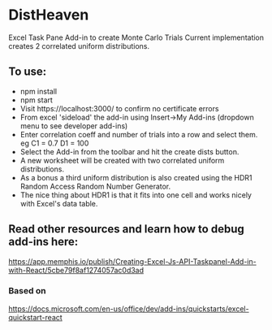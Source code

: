 # DistHeaven

Excel Task Pane Add-in to create Monte Carlo Trials
Current implementation creates 2 correlated uniform distributions.

## To use:
- npm install
- npm start
- Visit https://localhost:3000/ to confirm no certificate errors
- From excel 'sideload' the add-in using Insert->My Add-ins (dropdown menu to see developer add-ins)
- Enter correlation coeff and number of trials into a row and select them. eg
C1 = 0.7
D1 = 100
- Select the Add-in from the toolbar and hit the create dists button.
- A new worksheet will be created with two correlated uniform distributions.
- As a bonus a third uniform distribution is also created using the HDR1 Random Access Random Number Generator.
- The nice thing about HDR1 is that it fits into one cell and works nicely with Excel's data table.


## Read other resources and learn how to debug add-ins here:
https://app.memphis.io/publish/Creating-Excel-Js-API-Taskpanel-Add-in-with-React/5cbe79f8af1274057ac0d3ad

### Based on
https://docs.microsoft.com/en-us/office/dev/add-ins/quickstarts/excel-quickstart-react
